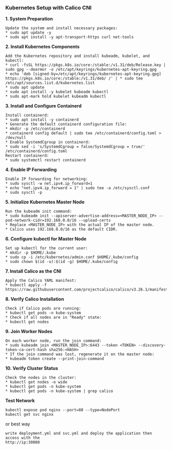 ### Kubernetes Setup with Calico CNI 
**1. System Preparation**
```
Update the system and install necessary packages:
* sudo apt update -y
* sudo apt install -y apt-transport-https curl net-tools
```
**2. Install Kubernetes Components**
```
Add the Kubernetes repository and install kubeadm, kubelet, and kubectl:
* curl -fsSL https://pkgs.k8s.io/core:/stable:/v1.31/deb/Release.key | sudo gpg --dearmor -o /etc/apt/keyrings/kubernetes-apt-keyring.gpg
* echo 'deb [signed-by=/etc/apt/keyrings/kubernetes-apt-keyring.gpg] https://pkgs.k8s.io/core:/stable:/v1.31/deb/ /' | * sudo tee /etc/apt/sources.list.d/kubernetes.list
* sudo apt update
* sudo apt install -y kubelet kubeadm kubectl
* sudo apt-mark hold kubelet kubeadm kubectl
```
**3. Install and Configure Containerd**
```
Install containerd:
* sudo apt install -y containerd
* Generate the default containerd configuration file:
* mkdir -p /etc/containerd
* containerd config default | sudo tee /etc/containerd/config.toml > /dev/null
* Enable SystemdCgroup in containerd:
* sudo sed -i 's/SystemdCgroup = false/SystemdCgroup = true/' /etc/containerd/config.toml
Restart containerd:
* sudo systemctl restart containerd
```
**4. Enable IP Forwarding**
```
Enable IP forwarding for networking:
* sudo sysctl -w net.ipv4.ip_forward=1
* echo "net.ipv4.ip_forward = 1" | sudo tee -a /etc/sysctl.conf
* sudo sysctl -p
```
**5. Initialize Kubernetes Master Node**
```
Run the kubeadm init command:
* sudo kubeadm init --apiserver-advertise-address=<MASTER_NODE_IP> --pod-network-cidr=192.168.0.0/16 --upload-certs
* Replace <MASTER_NODE_IP> with the actual IP of the master node.
* Calico uses 192.168.0.0/16 as the default CIDR.
```
**6. Configure kubectl for Master Node**
```
Set up kubectl for the current user:
* mkdir -p $HOME/.kube
* sudo cp -i /etc/kubernetes/admin.conf $HOME/.kube/config
* sudo chown $(id -u):$(id -g) $HOME/.kube/config
```
**7. Install Calico as the CNI**
```
Apply the Calico YAML manifest:
* kubectl apply -f https://raw.githubusercontent.com/projectcalico/calico/v3.26.1/manifests/calico.yaml
```
**8. Verify Calico Installation**
```
Check if Calico pods are running:
* kubectl get pods -n kube-system
* Check if all nodes are in "Ready" state:
* kubectl get nodes
```
**9. Join Worker Nodes**
```
On each worker node, run the join command:
* sudo kubeadm join <MASTER_NODE_IP>:6443 --token <TOKEN> --discovery-token-ca-cert-hash sha256:<HASH>
* If the join command was lost, regenerate it on the master node:
* kubeadm token create --print-join-command
```
**10. Verify Cluster Status**
```
Check the nodes in the cluster:
* kubectl get nodes -o wide
* kubectl get pods -n kube-system
* kubectl get pods -n kube-system | grep calico
```
**Test Network**
```
kubectl expose pod nginx --port=80 --type=NodePort
kubectl get svc nginx
```
or best way
```
write deployment.yml and svc.yml and deploy the application then access with the 
http://ip:30080
```
